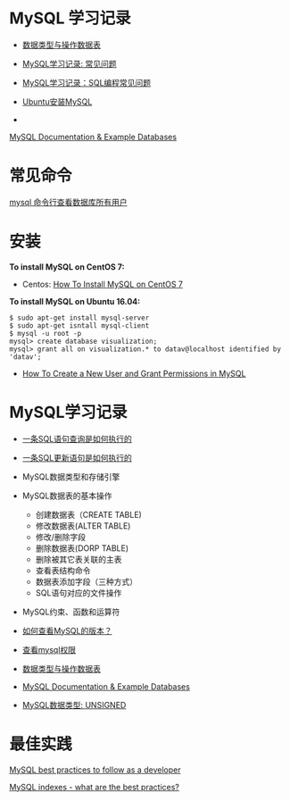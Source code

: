 

# MySQL 学习记录

- [数据类型与操作数据表](https://segmentfault.com/a/1190000010454836)

- [MySQL学习记录: 常见问题](https://segmentfault.com/a/1190000015729888)

- [MySQL学习记录：SQL编程常见问题](https://segmentfault.com/a/1190000010849822)

- [Ubuntu安装MySQL](https://segmentfault.com/a/1190000010427314)
- 
[MySQL Documentation & Example Databases](https://dev.mysql.com/doc/index-other.html)

# 常见命令

[mysql 命令行查看数据库所有用户](https://jingyan.baidu.com/article/fea4511aced59cf7ba91255e.html)
# 安装

<b>To install MySQL on CentOS 7:</b>
- Centos: [How To Install MySQL on CentOS 7](https://www.digitalocean.com/community/tutorials/how-to-install-mysql-on-centos-7)


<b>To install MySQL on Ubuntu 16.04:</b>
```
$ sudo apt-get install mysql-server
$ sudo apt-get isntall mysql-client
$ mysql -u root -p
mysql> create database visualization;
mysql> grant all on visualization.* to datav@localhost identified by 'datav';

```

- [How To Create a New User and Grant Permissions in MySQL](https://www.digitalocean.com/community/tutorials/how-to-create-a-new-user-and-grant-permissions-in-mysql)
 
 # MySQL学习记录
- [一条SQL语句查询是如何执行的](./docs/一条SQL语句查询是如何执行的.md)
- [一条SQL更新语句是如何执行的]()
- MySQL数据类型和存储引擎
 - MySQL数据表的基本操作
   - 创建数据表（CREATE TABLE)
   - 修改数据表(ALTER TABLE)
   - 修改/删除字段
   - 删除数据表(DORP TABLE)
   - 删除被其它表关联的主表
   - 查看表结构命令
   - 数据表添加字段（三种方式）
   - SQL语句对应的文件操作

- MySQL约束、函数和运算符
 - [如何查看MySQL的版本？](https://zhuanlan.zhihu.com/p/522591626)
 - [查看mysql权限](https://zhuanlan.zhihu.com/p/522621034)
- [数据类型与操作数据表](https://segmentfault.com/a/1190000010454836)
- [MySQL Documentation & Example Databases](https://dev.mysql.com/doc/index-other.html)
- [MySQL数据类型: UNSIGNED](https://zhuanlan.zhihu.com/p/426230888)


# 最佳实践
[MySQL best practices to follow as a developer](https://wpdatatables.com/mysql-best-practices/)

[MySQL indexes - what are the best practices?](https://stackoverflow.com/questions/3049283/mysql-indexes-what-are-the-best-practices)



